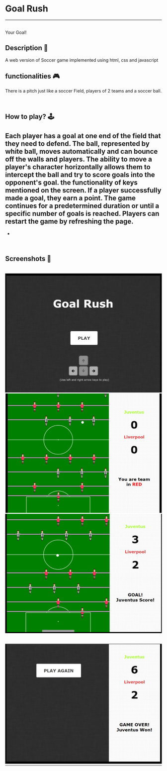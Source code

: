# **Goal Rush** 

---

<br>
Your Goal!

## **Description 📃**
A web version of Soccer game implemented using html, css and javascript


## **functionalities 🎮**
There is a pitch just like a soccer Field, players of 2 teams and a soccer ball. 

<br>

## **How to play? 🕹️**
Each player has a goal at one end of the field that they need to defend.
The ball, represented by white ball, moves automatically and can bounce off the walls and players.
The ability to move a player's character horizontally allows them to intercept the ball and try to score goals into the opponent's goal.
the functionality of keys mentioned on the screen.
If a player successfully made a goal, they earn a point.
The game continues for a predetermined duration or until a specific number of goals is reached.
Players can restart the game by refreshing the page.
- 
- 

<br>

## **Screenshots 📸**

<br><img src="./img/04.png" alt="Image Description">
<br>
<img src="./img/03.png" alt="Image Description">
<br>
<img src="./img/01.png" alt="Image Description">

<br>
<img src="./img/02.png" alt="Image Description">








<br>


